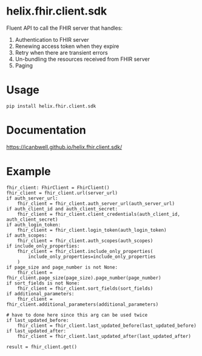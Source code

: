 # helix.fhir.client.sdk

Fluent API to call the FHIR server that handles:

1. Authentication to FHIR server
2. Renewing access token when they expire
3. Retry when there are transient errors
4. Un-bundling the resources received from FHIR server
5. Paging


# Usage
`pip install helix.fhir.client.sdk`

# Documentation
https://icanbwell.github.io/helix.fhir.client.sdk/

# Example
```
fhir_client: FhirClient = FhirClient()
fhir_client = fhir_client.url(server_url)
if auth_server_url:
    fhir_client = fhir_client.auth_server_url(auth_server_url)
if auth_client_id and auth_client_secret:
    fhir_client = fhir_client.client_credentials(auth_client_id, auth_client_secret)
if auth_login_token:
    fhir_client = fhir_client.login_token(auth_login_token)
if auth_scopes:
    fhir_client = fhir_client.auth_scopes(auth_scopes)
if include_only_properties:
    fhir_client = fhir_client.include_only_properties(
        include_only_properties=include_only_properties
    )
if page_size and page_number is not None:
    fhir_client = fhir_client.page_size(page_size).page_number(page_number)
if sort_fields is not None:
    fhir_client = fhir_client.sort_fields(sort_fields)
if additional_parameters:
    fhir_client = fhir_client.additional_parameters(additional_parameters)

# have to done here since this arg can be used twice
if last_updated_before:
    fhir_client = fhir_client.last_updated_before(last_updated_before)
if last_updated_after:
    fhir_client = fhir_client.last_updated_after(last_updated_after)

result = fhir_client.get()        
```
